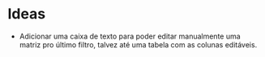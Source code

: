 # Ideas

* Adicionar uma caixa de texto para poder editar manualmente uma matriz pro último filtro, talvez até uma tabela com as colunas editáveis.
